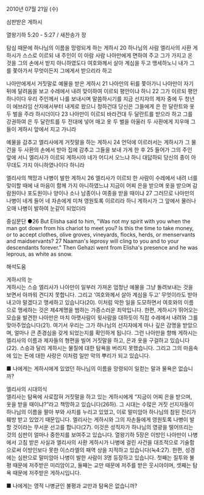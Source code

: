 2010년 07월 21일 (수)

심판받은 게하시



열왕기하 5:20 - 5:27 / 새찬송가  장


탐심 때문에 하나님의 이름을 망령되게 하는 게하시 
20 하나님의 사람 엘리사의 사환 게하시가 스스로 이르되 내 주인이 이 아람 사람 나아만에게 면하여 주고 그가 가지고 온 것을 그의 손에서 받지 아니하였도다 여호와께서 살아 계심을 두고 맹세하노니 내가 그를 쫓아가서 무엇이든지 그에게서 받으리라 하고  

나아만에게서 거짓말로 예물을 받은 게하시 
21 나아만의 뒤를 쫓아가니 나아만이 자기 뒤에 달려옴을 보고 수레에서 내려 맞이하여 이르되 평안이냐 하니 22 그가 이르되 평안하나이다 우리 주인께서 나를 보내시며 말씀하시기를 지금 선지자의 제자 중에 두 청년이 에브라임 산지에서부터 내게로 왔으니 청하건대 당신은 그들에게 은 한 달란트와 옷 두 벌을 주라 하시더이다 23 나아만이 이르되 바라건대 두 달란트를 받으라 하고 그를 강권하여 은 두 달란트를 두 전대에 넣어 매고 옷 두 벌을 아울러 두 사환에게 지우매 그들이 게하시 앞에서 지고 가니라  

예물을 감추고 엘리사에게 거짓말을 하는 게하시 
24 언덕에 이르러서는 게하시가 그 물건을 두 사환의 손에서 받아 집에 감추고 그들을 보내 가게 한 후 25 들어가 그의 주인 앞에 서니 엘리사가 이르되 게하시야 네가 어디서 오느냐 하니 대답하되 당신의 종이 아무데도 가지 아니하였나이다 하니라  

엘리사의 책망과 나병이 발한 게하시 
26 엘리사가 이르되 한 사람이 수레에서 내려 너를 맞이할 때에 내 마음이 함께 가지 아니하였느냐 지금이 어찌 은을 받으며 옷을 받으며 감람원이나 포도원이나 양이나 소나 남종이나 여종을 받을 때이냐 27 그러므로 나아만의 나병이 네게 들어 네 자손에게 미쳐 영원토록 이르리라 하니 게하시가 그 앞에서 물러나오매 나병이 발하여 눈같이 되었더라 



중심문단 ●26 But Elisha said to him, "Was not my spirit with you when the man got down from his chariot to meet you? Is this the time to take money, or to accept clothes, olive groves, vineyards, flocks, herds, or menservants and maidservants? 27 Naaman's leprosy will cling to you and to your descendants forever." Then Gehazi went from Elisha's presence and he was leprous, as white as snow.

해석도움





게하시의 눈  
게하시는 스승 엘리사가 나아만이 일부러 가져온 엄청난 예물을 그냥 돌려보내는 것을 보면서 아까워 견디지 못합니다. 그리고 ‘여호와께서 살아 계심을 두고’ 무엇이라도 받아내고야 말겠다고 맹세하고 있습니다(20). 이처럼 악한 일을 도모하면서 여호와의 이름으로 맹세하는 것은 제4계명을 범하는 가증스러운 죄악입니다. 한편, 게하시가 뛰어오는 모습을 발견한 나아만은 마치 아랫사람이 윗사람을 대하듯이 직접 수레에서 내려와 그를 맞아주었습니다(21). 여기서 우리는 그가 하나님의 선지자에게 마나 깊은 감명을 받았으며, 얼마나 큰 존경심을 갖게 되었는지를 확인하게 됩니다. 그런 나아만을 향해 게하시는 엘리사의 이름과 제자들의 형편을 빌어 거짓말을 하고, 은과 옷을 구걸하고 있습니다(22). 스승과 달리 게하시는 물질에 대한 탐욕을 버리지 못했습니다. 그리고 그의 마음속에 있는 돈에 대한 사랑은 이처럼 일만 악의 뿌리가 되고 있습니다.  

■ 나에게는 게하시에게 있었던 하나님의 이름을 망령되이 일컫는 말과 물욕은 없습니까? 

엘리사의 시대의식  
엘리사는 탐욕에 사로잡혀 거짓말을 하고 있는 게하시에게 “지금이 어찌 은을 받으며, 옷을 받을 때이냐?”라고 책망하고 있습니다(26하). 그 시대는 수많은 거짓 선지자들이 하나님의 이름을 팔아 부와 사치를 누리고 있었고, 이로 말미암아 하나님의 참된 진리가 훼방 받고 있었기 때문입니다. 엘리사는 게하시와 그의 자손들에게 영원토록 나병이 발할 것이라는 무서운 선고를 합니다(27). 이것은 성직자가 하나님의 영광을 떨어뜨리는 것의 심판이 얼마나 중한지를 보여주고 있습니다. 열왕기하 5장은 이방인 나아만이 나병에서 고침 받은 사실과 엘리사의 사환 게하시가 나병에 걸린 사건을 대조적으로 기술함으로써 이방인보다 못한 이스라엘의 패역 상을 지적하고 있습니다(눅4:27). 한편, 성경에는 심판으로 말미암아 나병이 발한 사람이 3명 등장하고 있습니다. 첫째는 질투와 불평 때문에 저주받은 미리암이고, 둘째는 교만 때문에 저주를 받은 웃시야이며, 셋째는 탐욕 때문에 저주받은 게하시입니다. 

■ 나에게는 영적 나병균인 불평과 교만과 탐욕은 없습니까?